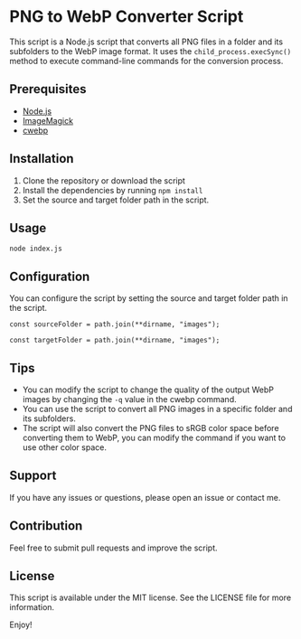 # PNG to WebP Converter Script

This script is a Node.js script that converts all PNG files in a folder and its subfolders to the WebP image format. It uses the `child_process.execSync()` method to execute command-line commands for the conversion process.

## Prerequisites

- [Node.js](https://nodejs.org/)
- [ImageMagick](https://imagemagick.org/)
- [cwebp](https://developers.google.com/speed/webp/docs/cwebp)

## Installation

1. Clone the repository or download the script
2. Install the dependencies by running `npm install`
3. Set the source and target folder path in the script.

## Usage

`node index.js `

## Configuration

You can configure the script by setting the source and target folder path in the script.

`const sourceFolder = path.join(**dirname, "images");`

`const targetFolder = path.join(**dirname, "images");`

## Tips

- You can modify the script to change the quality of the output WebP images by changing the `-q` value in the cwebp command.
- You can use the script to convert all PNG images in a specific folder and its subfolders.
- The script will also convert the PNG files to sRGB color space before converting them to WebP, you can modify the command if you want to use other color space.

## Support

If you have any issues or questions, please open an issue or contact me.

## Contribution

Feel free to submit pull requests and improve the script.

## License

This script is available under the MIT license. See the LICENSE file for more information.

Enjoy!
